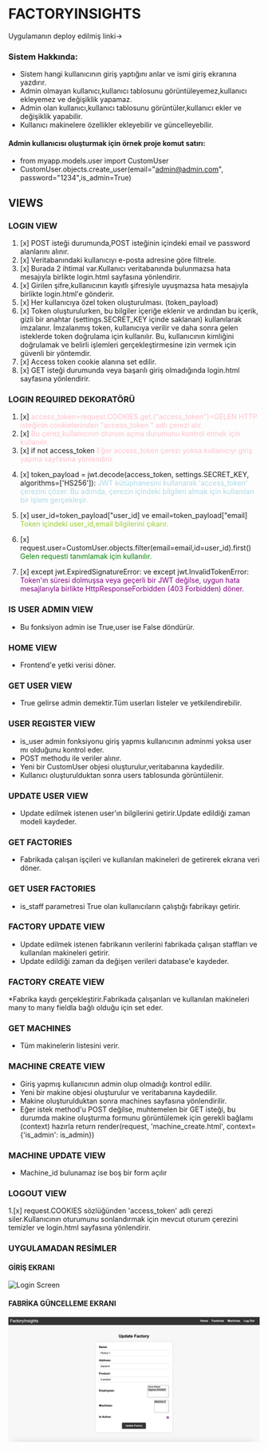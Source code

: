 # FACTORYINSIGHTS


Uygulamanın deploy edilmiş linki-> 

### Sistem Hakkında:

* Sistem hangi kullanıcının giriş yaptığını anlar ve ismi giriş ekranına yazdırır.
* Admin olmayan kullanıcı,kullanıcı tablosunu görüntüleyemez,kullanıcı ekleyemez ve değişiklik yapamaz.
* Admin olan kullanıcı,kullanıcı tablosunu görüntüler,kullanıcı ekler ve değişiklik yapabilir.
* Kullanıcı makinelere özellikler ekleyebilir ve güncelleyebilir.



#### Admin kullanıcısı oluşturmak için örnek proje komut satırı:

* from myapp.models.user import CustomUser
* CustomUser.objects.create_user(email="admin@admin.com", password="1234",is_admin=True)

## VIEWS

### LOGIN VIEW
1. [x] POST isteği durumunda,POST isteğinin içindeki email ve password alanlarını alınır.
2. [x] Veritabanındaki kullanıcıyı e-posta adresine göre filtrele. 
3. [x] Burada 2 ihtimal var.Kullanıcı veritabanında bulunmazsa hata mesajıyla birlikte login.html sayfasına yönlendirir.
4. [x] Girilen şifre,kullanıcının kayıtlı şifresiyle uyuşmazsa hata mesajıyla birlikte login.html'e gönderir.
5. [x] Her kullanıcıya özel token oluşturulması. (token_payload)
6. [x] Token oluşturulurken, bu bilgiler içeriğe eklenir ve ardından bu içerik, gizli bir anahtar (settings.SECRET_KEY içinde saklanan) kullanılarak imzalanır. İmzalanmış token, kullanıcıya verilir ve daha sonra gelen isteklerde token doğrulama için kullanılır. Bu, kullanıcının kimliğini doğrulamak ve belirli işlemleri gerçekleştirmesine izin vermek için güvenli bir yöntemdir. 
7. [x] Access token cookie alanına set edilir.
8. [x] GET isteği durumunda veya başarılı giriş olmadığında login.html sayfasına yönlendirir.
 

###  LOGIN REQUIRED DEKORATÖRÜ

1. [x] <span style="color:pink;">access_token=request.COOKIES.get.("access_token")=GELEN HTTP isteğinin cookielerinden "access_token " adlı çerezi
   alır.
2. [x] <span style="color:pink;">Bu çerez,kullanıcının oturum açma durumunu kontrol etmek için kullanılır.
3. [x] if not access_token <span style="color:pink;">Eğer access_token çerezi yoksa kullanıcıyı giriş yapma sayfasına yönlendirir.
</span>

4. [x] token_payload = jwt.decode(access_token, settings.SECRET_KEY, algorithms=['HS256']):<span style="color:lightblue;"> JWT kütüphanesini kullanarak 'access_token' çerezini çözer. Bu adımda, çerezin içindeki bilgileri almak için kullanılan bir işlem gerçekleşir.
</span>

5. [x]  user_id=token_payload["user_id] ve email=token_payload["email] <span style="color:yellowgreen;"> Token içindeki user_id,email bilgilerini çıkarır.

6. [x] request.user=CustomUser.objects.filter(email=email,id=user_id).first()
<span style="color:green;"> Gelen requesti tanımlamak için kullanılır.

7. [x] except jwt.ExpiredSignatureError: ve except jwt.InvalidTokenError: <span style="color:purple;"> Token'ın süresi dolmuşsa veya geçerli bir JWT değilse, uygun hata mesajlarıyla birlikte HttpResponseForbidden (403 Forbidden) döner.


### IS USER ADMIN VIEW

* Bu fonksiyon admin ise True,user ise False döndürür.

### HOME VIEW

* Frontend'e yetki verisi döner.

### GET USER VIEW

* True gelirse admin demektir.Tüm userları listeler ve yetkilendirebilir.

### USER REGISTER VIEW

* is_user admin fonksiyonu giriş yapmıs kullanıcının adminmi yoksa user mı olduğunu kontrol eder.
* POST methodu ile veriler alınır.
* Yeni bir CustomUser objesi oluşturulur,veritabanına kaydedilir.
* Kullanıcı oluşturulduktan sonra users tablosunda görüntülenir.

### UPDATE USER VIEW
* Update edilmek istenen user'ın bilgilerini getirir.Update edildiği zaman modeli kaydeder.


### GET FACTORIES

* Fabrikada çalışan işçileri ve kullanılan makineleri de getirerek ekrana veri döner.


### GET USER FACTORIES

* is_staff parametresi True olan kullanıcıların çalıştığı fabrikayı getirir.


### FACTORY UPDATE VIEW

* Update edilmek istenen fabrikanın verilerini fabrikada çalışan staffları ve kullanılan makineleri getirir.
* Update edildiği zaman da değişen verileri database'e kaydeder.


### FACTORY CREATE VIEW 

*Fabrika kaydı gerçekleştirir.Fabrikada çalışanları ve kullanılan makineleri many to many fieldla bağlı olduğu için set eder.

### GET MACHINES

* Tüm makinelerin listesini verir.


### MACHINE CREATE VIEW

* Giriş yapmış kullanıcının admin olup olmadığı kontrol edilir.
* Yeni bir makine objesi oluşturulur ve veritabanına kaydedilir.
* Makine oluşturulduktan sonra machines sayfasına yönlendirilir.
* Eğer istek method'u POST değilse, muhtemelen bir GET isteği, bu durumda makine oluşturma formunu görüntülemek için gerekli bağlamı (context) hazırla
return render(request, 'machine_create.html', context={'is_admin': is_admin})


### MACHINE UPDATE VIEW

* Machine_id bulunamaz ise boş bir form açılır 

### LOGOUT VIEW

1.[x] request.COOKIES sözlüğünden 'access_token' adlı çerezi siler.Kullanıcının oturumunu sonlandırmak için mevcut oturum çerezini temizler ve login.html sayfasına yönlendirir.



### UYGULAMADAN RESİMLER

#### GİRİŞ EKRANI


![Login Screen](static/assets/img/loginscreen.png?raw=true "Optional Title")

#### FABRİKA GÜNCELLEME EKRANI

![Update Factory](static/assets/img/updatefactory.png?raw=true "Optional Title")










